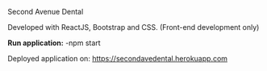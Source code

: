 Second Avenue Dental

Developed with ReactJS, Bootstrap and CSS. (Front-end development only)

**Run application:**
-npm start

Deployed application on: https://secondavedental.herokuapp.com
